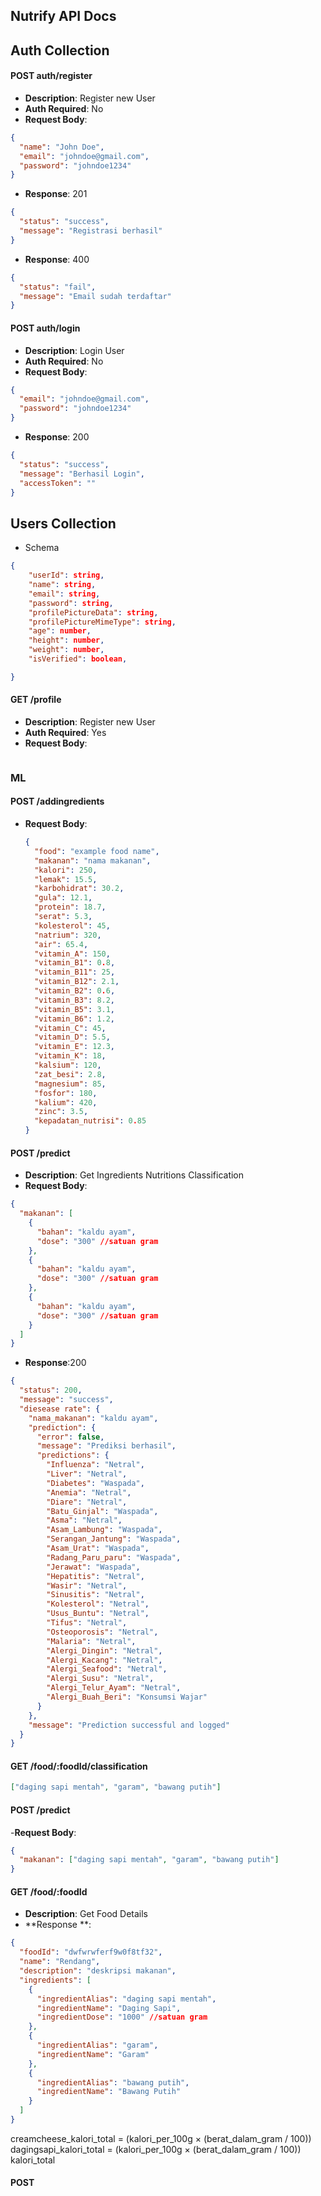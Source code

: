 ## Nutrify API Docs

## Auth Collection

#### POST auth/register

- **Description**: Register new User
- **Auth Required**: No
- **Request Body**:

```json
{
  "name": "John Doe",
  "email": "johndoe@gmail.com",
  "password": "johndoe1234"
}
```

- **Response**: 201

```json
{
  "status": "success",
  "message": "Registrasi berhasil"
}
```

- **Response**: 400

```json
{
  "status": "fail",
  "message": "Email sudah terdaftar"
}
```

#### POST auth/login

- **Description**: Login User
- **Auth Required**: No
- **Request Body**:

```json
{
  "email": "johndoe@gmail.com",
  "password": "johndoe1234"
}
```

- **Response**: 200

```json
{
  "status": "success",
  "message": "Berhasil Login",
  "accessToken": ""
}
```

## Users Collection

- Schema

```json
{
    "userId": string,
    "name": string,
    "email": string,
    "password": string,
    "profilePictureData": string,
    "profilePictureMimeType": string,
    "age": number,
    "height": number,
    "weight": number,
    "isVerified": boolean,

}
```

#### GET /profile

- **Description**: Register new User
- **Auth Required**: Yes
- **Request Body**:

```json

```

### ML

#### POST /addingredients

- **Request Body**:
  ```json
  {
    "food": "example food name",
    "makanan": "nama makanan",
    "kalori": 250,
    "lemak": 15.5,
    "karbohidrat": 30.2,
    "gula": 12.1,
    "protein": 18.7,
    "serat": 5.3,
    "kolesterol": 45,
    "natrium": 320,
    "air": 65.4,
    "vitamin_A": 150,
    "vitamin_B1": 0.8,
    "vitamin_B11": 25,
    "vitamin_B12": 2.1,
    "vitamin_B2": 0.6,
    "vitamin_B3": 8.2,
    "vitamin_B5": 3.1,
    "vitamin_B6": 1.2,
    "vitamin_C": 45,
    "vitamin_D": 5.5,
    "vitamin_E": 12.3,
    "vitamin_K": 18,
    "kalsium": 120,
    "zat_besi": 2.8,
    "magnesium": 85,
    "fosfor": 180,
    "kalium": 420,
    "zinc": 3.5,
    "kepadatan_nutrisi": 0.85
  }
  ```

#### POST /predict

- **Description**: Get Ingredients Nutritions Classification
- **Request Body**:

```json
{
  "makanan": [
    {
      "bahan": "kaldu ayam",
      "dose": "300" //satuan gram
    },
    {
      "bahan": "kaldu ayam",
      "dose": "300" //satuan gram
    },
    {
      "bahan": "kaldu ayam",
      "dose": "300" //satuan gram
    }
  ]
}
```

- **Response**:200

```json
{
  "status": 200,
  "message": "success",
  "diesease rate": {
    "nama_makanan": "kaldu ayam",
    "prediction": {
      "error": false,
      "message": "Prediksi berhasil",
      "predictions": {
        "Influenza": "Netral",
        "Liver": "Netral",
        "Diabetes": "Waspada",
        "Anemia": "Netral",
        "Diare": "Netral",
        "Batu_Ginjal": "Waspada",
        "Asma": "Netral",
        "Asam_Lambung": "Waspada",
        "Serangan_Jantung": "Waspada",
        "Asam_Urat": "Waspada",
        "Radang_Paru_paru": "Waspada",
        "Jerawat": "Waspada",
        "Hepatitis": "Netral",
        "Wasir": "Netral",
        "Sinusitis": "Netral",
        "Kolesterol": "Netral",
        "Usus_Buntu": "Netral",
        "Tifus": "Netral",
        "Osteoporosis": "Netral",
        "Malaria": "Netral",
        "Alergi_Dingin": "Netral",
        "Alergi_Kacang": "Netral",
        "Alergi_Seafood": "Netral",
        "Alergi_Susu": "Netral",
        "Alergi_Telur_Ayam": "Netral",
        "Alergi_Buah_Beri": "Konsumsi Wajar"
      }
    },
    "message": "Prediction successful and logged"
  }
}
```

#### GET /food/:foodId/classification

```json
["daging sapi mentah", "garam", "bawang putih"]
```

#### POST /predict

-**Request Body**:

```json
{
  "makanan": ["daging sapi mentah", "garam", "bawang putih"]
}
```

#### GET /food/:foodId

- **Description**: Get Food Details
- **Response **:

```json
{
  "foodId": "dwfwrwferf9w0f8tf32",
  "name": "Rendang",
  "description": "deskripsi makanan",
  "ingredients": [
    {
      "ingredientAlias": "daging sapi mentah",
      "ingredientName": "Daging Sapi",
      "ingredientDose": "1000" //satuan gram
    },
    {
      "ingredientAlias": "garam",
      "ingredientName": "Garam"
    },
    {
      "ingredientAlias": "bawang putih",
      "ingredientName": "Bawang Putih"
    }
  ]
}
```

creamcheese_kalori_total = (kalori_per_100g × (berat_dalam_gram / 100))
dagingsapi_kalori_total = (kalori_per_100g × (berat_dalam_gram / 100))
kalori_total

#### POST
